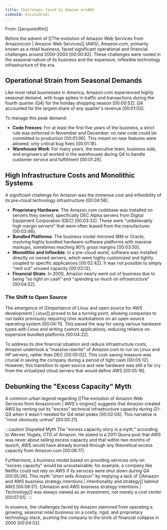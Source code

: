 ```yaml
---
title: Challenges faced by Amazon preAWS
videoId: E1cxZuHrwZc
---
```


From: [[acquiredfm]] <br/> 

Before the advent of [[The evolution of Amazon Web Services from Amazoncom | Amazon Web Services]] (AWS), Amazon.com, primarily known as a retail business, faced significant operational and financial challenges around 2000-2003 <a class="yt-timestamp" data-t="00:00:42">[00:00:42]</a>. These challenges were rooted in the seasonal nature of its business and the expensive, inflexible technology infrastructure of the era.

## Operational Strain from Seasonal Demands

Like most retail businesses in America, Amazon.com experienced highly seasonal demand, with huge spikes in traffic and transactions during the fourth quarter (Q4) for the holiday shopping season <a class="yt-timestamp" data-t="00:00:52">[00:00:52]</a>. Q4 accounted for the largest share of any quarter's revenue <a class="yt-timestamp" data-t="00:01:03">[00:01:03]</a>.

To manage this peak demand:
*   **Code Freezes**: For at least the first five years of the business, a strict rule was enforced in November and December: no new code could be committed to production <a class="yt-timestamp" data-t="00:01:06">[00:01:06]</a>. This meant no new features were allowed, only critical bug fixes <a class="yt-timestamp" data-t="00:01:18">[00:01:18]</a>.
*   **Warehouse Work**: For many years, the executive team, business side, and engineers all worked in the warehouses during Q4 to handle customer service and fulfillment <a class="yt-timestamp" data-t="00:01:28">[00:01:28]</a>.

## High Infrastructure Costs and Monolithic Systems

A significant challenge for Amazon was the immense cost and inflexibility of its pre-cloud technology infrastructure <a class="yt-timestamp" data-t="00:04:56">[00:04:56]</a>.

*   **Proprietary Hardware**: The Amazon.com codebase was installed on servers they owned, specifically DEC Alpha servers from Digital Equipment Corporation (DEC) <a class="yt-timestamp" data-t="00:03:32">[00:03:32]</a>. These were "unbelievably high margin servers" that were often leased from the manufacturer <a class="yt-timestamp" data-t="00:03:46">[00:03:46]</a>.
*   **Bundled Platforms**: The business model mirrored IBM or Oracle, involving highly bundled hardware-software platforms with massive markups, sometimes reaching 80% gross margins <a class="yt-timestamp" data-t="00:03:50">[00:03:50]</a>.
*   **Monolithic and Inflexible**: In a pre-cloud world, software was installed directly on owned servers, which were highly customized and tightly coupled to specific applications <a class="yt-timestamp" data-t="00:02:42">[00:02:42]</a>. It was not possible to simply "rent out" unused capacity <a class="yt-timestamp" data-t="00:03:12">[00:03:12]</a>.
*   **Financial Strain**: In 2000, Amazon nearly went out of business due to being "so tight on cash" and "spending so much on infrastructure" <a class="yt-timestamp" data-t="00:04:52">[00:04:52]</a>.

### The Shift to Open Source

The emergence of [[Importance of Linux and open source for AWS development | Linux]] proved to be a turning point, allowing companies to run tasks previously requiring Unix workstations on an open-source operating system <a class="yt-timestamp" data-t="00:04:11">[00:04:11]</a>. This paved the way for using various hardware types with Linux and writing custom applications, reducing reliance on expensive bundled platforms <a class="yt-timestamp" data-t="00:04:22">[00:04:22]</a>.

To address its dire financial situation and reduce infrastructure costs, Amazon undertook a "massive rewrite" of Amazon.com to run on Linux and HP servers, rather than DEC <a class="yt-timestamp" data-t="00:05:02">[00:05:02]</a>. This cost-saving measure was crucial in saving the company during a period of tight cash <a class="yt-timestamp" data-t="00:05:12">[00:05:12]</a>. However, this transition to open source and new hardware was still a far cry from the virtualized cloud servers that would define AWS <a class="yt-timestamp" data-t="00:05:16">[00:05:16]</a>.

## Debunking the "Excess Capacity" Myth

A common urban legend regarding [[The evolution of Amazon Web Services from Amazoncom | AWS's origins]] suggests that Amazon created AWS by renting out its "excess" technical infrastructure capacity during Q1-Q3 when it wasn't needed for Q4 retail peaks <a class="yt-timestamp" data-t="00:02:04">[00:02:04]</a>. This narrative is "most obviously untrue" <a class="yt-timestamp" data-t="00:00:21">[00:00:21]</a>.

:::caution Dispelled Myth
The "excess capacity story is a myth," according to Werner Vogels, CTO of Amazon. He stated in a 2011 Quora post that AWS was never about selling excess capacity and that within two months of launch, AWS would have already burned through any theoretical excess capacity from Amazon.com <a class="yt-timestamp" data-t="00:06:17">[00:06:17]</a>.

Furthermore, a business model based on providing services only on "excess capacity" would be unsustainable; for example, a company like Netflix could not rely on AWS if its services were shut down during Q4 <a class="yt-timestamp" data-t="00:05:26">[00:05:26]</a>. This myth "short sells Amazon" by implying a lack of [[Amazon and AWS business strategy intentions | intentionality and strategy]] behind AWS <a class="yt-timestamp" data-t="00:06:51">[00:06:51]</a>. [[Amazon and AWS business strategy intentions | Technology]] was always viewed as an investment, not merely a cost center <a class="yt-timestamp" data-t="00:07:01">[00:07:01]</a>.
:::

In essence, the challenges faced by Amazon stemmed from operating a growing, seasonal retail business on a costly, rigid, and proprietary technology stack, pushing the company to the brink of financial collapse in 2000 <a class="yt-timestamp" data-t="00:04:52">[00:04:52]</a>.